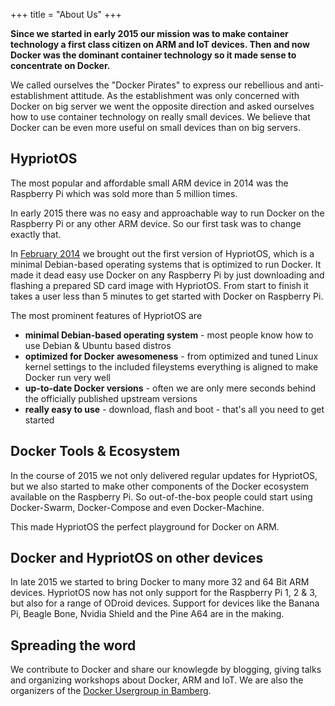 +++
title = "About Us"
+++

__Since we started in early 2015 our mission was to make container technology a first class citizen on ARM and IoT devices.
Then and now Docker was the dominant container technology so it made sense to concentrate on Docker.__

We called ourselves the "Docker Pirates" to express our rebellious and anti-establishment attitude.
As the establishment was only concerned with Docker on big server we went the opposite direction and asked ourselves how to use container technology on really small devices.
We believe that Docker can be even more useful on small devices than on big servers.

## HypriotOS
The most popular and affordable small ARM device in 2014 was the Raspberry Pi which was sold more than 5 million times.

In early 2015 there was no easy and approachable way to run Docker on the Raspberry Pi or any other ARM device.
So our first task was to change exactly that.

In [February 2014](http://blog.hypriot.com/post/kick-ass-raspberry-pi-2-having-a-forbidden-love-affair-with-docker-1-dot-4-1/) we brought out the first version of HypriotOS, which is a minimal Debian-based operating systems that is optimized to run Docker.
It made it dead easy use Docker on any Raspberry Pi by just downloading and flashing a prepared SD card image with HypriotOS.
From start to finish it takes a user less than 5 minutes to get started with Docker on Raspberry Pi.

The most prominent features of HypriotOS are

- __minimal Debian-based operating system__ - most people know how to use Debian & Ubuntu based distros
- __optimized for Docker awesomeness__ - from optimized and tuned Linux kernel settings to the included fileystems everything is aligned to make Docker run very well
- __up-to-date Docker versions__ - often we are only mere seconds behind the officially published upstream versions
- __really easy to use__ - download, flash and boot - that's all you need to get started

## Docker Tools & Ecosystem
In the course of 2015 we not only delivered regular updates for HypriotOS, but we also started to make other components of the Docker ecosystem available on the Raspberry Pi.
So out-of-the-box people could start using Docker-Swarm, Docker-Compose and even Docker-Machine.

This made HypriotOS the perfect playground for Docker on ARM.

## Docker and HypriotOS on other devices
In late 2015 we started to bring Docker to many more 32 and 64 Bit ARM devices. HypriotOS now has not only support for the Raspberry Pi 1, 2 & 3, but also for a range of ODroid devices.
Support for devices like the Banana Pi, Beagle Bone, Nvidia Shield and the Pine A64 are in the making.

## Spreading the word
We contribute to Docker and share our knowlegde by blogging, giving talks and organizing workshops about Docker, ARM and IoT.
We are also the organizers of the [Docker Usergroup in Bamberg](http://www.meetup.com/de-DE/Docker-Bamberg/).
